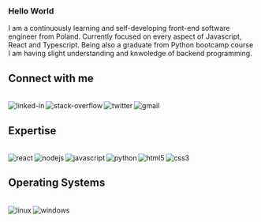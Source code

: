 ### Hello World
I am a continuously learning and self-developing front-end software engineer from Poland. Currently focused on every aspect of Javascript, React and Typescript. Being also a graduate from Python bootcamp course I am having slight understanding and knwoledge of backend programming. 

## Connect with me
<br>[<img align="left" alt="linked-in" src="https://img.shields.io/badge/linkedin-%230077B5.svg?&style=for-the-badge&logo=linkedin&logoColor=white" />](https://www.linkedin.com/in/mateusz-przybylski-283371238/)[<img align="left" alt="stack-overflow" src="https://img.shields.io/badge/stack%20overflow-FE7A16?logo=stack-overflow&logoColor=white&style=for-the-badge" />](https://stackoverflow.com/users/19083805/matthaeuss)[<img align="left" alt="twitter" src="https://img.shields.io/badge/twitter-%231DA1F2.svg?&style=for-the-badge&logo=twitter&logoColor=white" />](https://twitter.com/mattthaeuss)[<img align="left" alt="gmail" src="https://img.shields.io/badge/Gmail-D14836?style=for-the-badge&logo=gmail&logoColor=white" />](mattt.przybylski@gmail.com)<br>

## Expertise
<br><img align="left" alt="react" src="https://img.shields.io/badge/react%20-%2320232a.svg?&style=for-the-badge&logo=react&logoColor=%2361DAFB" /><img align="left" alt="nodejs" src="https://img.shields.io/badge/node.js%20-%2343853D.svg?&style=for-the-badge&logo=node.js&logoColor=white" /><img align="left" alt="javascript" src="https://img.shields.io/badge/JavaScript-F7DF1E?style=for-the-badge&logo=javascript&logoColor=black" /><img align="left" alt="python" src="https://img.shields.io/badge/Python-3776AB?style=for-the-badge&logo=python&logoColor=white" /><img align="left" alt="html5" src="https://img.shields.io/badge/HTML5-E34F26?style=for-the-badge&logo=html5&logoColor=white" /><img align="left" alt="css3" src="https://img.shields.io/badge/CSS3-1572B6?style=for-the-badge&logo=css3&logoColor=white" /> <br>

## Operating Systems
<br><img align="left" alt="linux" src="https://img.shields.io/badge/Linux-FCC624?style=for-the-badge&logo=linux&logoColor=black" /><img align="left" alt="windows" src="https://img.shields.io/badge/Windows-0078D6?style=for-the-badge&logo=windows&logoColor=white" /><br>


